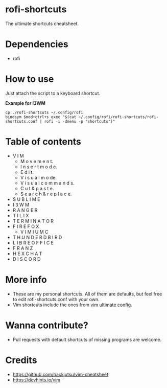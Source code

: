 # rofi-shortcuts
The ultimate shortcuts cheatsheet.

Dependencies
==========

  * rofi

How to use
==========
Just attach the script to a keyboard shortcut.

**Example for I3WM**

    cp ./rofi-shortcuts ~/.config/rofi
    bindsym $mod+ctrl+s exec "$(cat ~/.config/rofi/rofi-shortcuts/rofi-shortcuts.conf | rofi -i -dmenu -p "shortcuts")"

Table of contents
==========
* V I M
  - M o v e m e n t.
  - I n s e r t  m o d e.
  - E d i t.
  - V i s u a l  m o de.
  - V i s u a l  c o m m a n d s.
  - C u t  &  p a s t e.
  - S e a r c h  &  r e p l a c e.
* S U B L I M E
* I 3 W M
* R A N G E R
* T I L I X
* T E R M I N A T O R
* F I R E F O X
  - V I M I U M C
* T H U N D E R D B I R D
* L I B R E O F F I C E
* F R A N Z
* H E X C H A T
* D I S C O R D

More info
==========
* These are my personal shortcuts. All of them are defaults, but feel free to edit rofi-shortcuts.conf with your own.
* Vim shortcuts include the ones from [vim ultimate config](https://github.com/amix/vimrc).

Wanna contribute?
==========
* Pull requests with default shortcuts of missing programs are welcome.

Credits
==========
* https://github.com/hackjutsu/vim-cheatsheet
* https://devhints.io/vim

